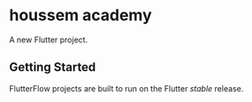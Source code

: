 # houssem academy

A new Flutter project.

## Getting Started

FlutterFlow projects are built to run on the Flutter _stable_ release.
